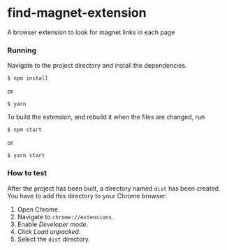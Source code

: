 # find-magnet-extension

A browser extension to look for magnet links in each page

### Running

Navigate to the project directory and install the dependencies.

```
$ npm install
```

or

```
$ yarn
```

To build the extension, and rebuild it when the files are changed, run

```
$ npm start
```

or

```
$ yarn start
```


### How to test

After the project has been built, a directory named `dist` has been created. You have to add this directory to your Chrome browser:

1. Open Chrome.
2. Navigate to `chrome://extensions`.
3. Enable _Developer mode_.
4. Click _Load unpacked_.
5. Select the `dist` directory.
